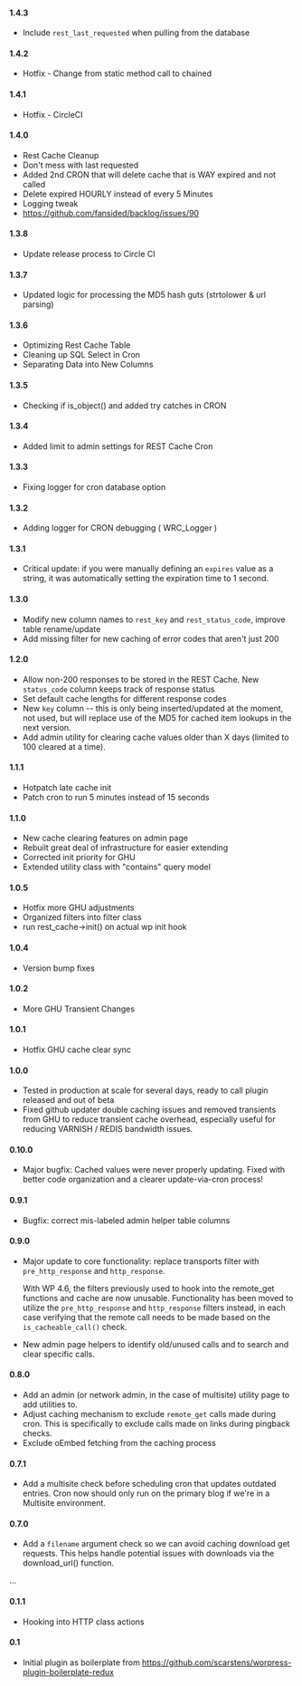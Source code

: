 #### 1.4.3
* Include `rest_last_requested` when pulling from the database

#### 1.4.2
* Hotfix - Change from static method call to chained

#### 1.4.1
* Hotfix - CircleCI

#### 1.4.0
* Rest Cache Cleanup
* Don't mess with last requested
* Added 2nd CRON that will delete cache that is WAY expired and not called
* Delete expired HOURLY instead of every 5 Minutes
* Logging tweak
* https://github.com/fansided/backlog/issues/90

#### 1.3.8
* Update release process to Circle CI

#### 1.3.7
* Updated logic for processing the MD5 hash guts (strtolower & url parsing)

#### 1.3.6
* Optimizing Rest Cache Table
* Cleaning up SQL Select in Cron
* Separating Data into New Columns

#### 1.3.5
* Checking if is_object() and added try catches in CRON

#### 1.3.4
* Added limit to admin settings for REST Cache Cron

#### 1.3.3
* Fixing logger for cron database option

#### 1.3.2
* Adding logger for CRON debugging ( WRC_Logger )

#### 1.3.1
* Critical update: if you were manually defining an `expires` value as 
  a string, it was automatically setting the expiration time to 1 second.

#### 1.3.0
* Modify new column names to `rest_key` and `rest_status_code`, improve table rename/update
* Add missing filter for new caching of error codes that aren't just 200

#### 1.2.0
* Allow non-200 responses to be stored in the REST Cache. 
  New `status_code` column keeps track of response status
* Set default cache lengths for different response codes
* New `key` column -- this is only being inserted/updated at the moment, not used, 
  but will replace use of the MD5 for cached item lookups in the next version.
* Add admin utility for clearing cache values older than X days 
  (limited to 100 cleared at a time).

#### 1.1.1
* Hotpatch late cache init
* Patch cron to run 5 minutes instead of 15 seconds

#### 1.1.0
* New cache clearing features on admin page
* Rebuilt great deal of infrastructure for easier extending
* Corrected init priority for GHU
* Extended utility class with "contains" query model

#### 1.0.5
* Hotfix more GHU adjustments
* Organized filters into filter class
* run rest_cache->init() on actual wp init hook

#### 1.0.4
* Version bump fixes

#### 1.0.2
* More GHU Transient Changes

#### 1.0.1
* Hotfix GHU cache clear sync

#### 1.0.0
* Tested in production at scale for several days, ready to call plugin released and out of beta
* Fixed github updater double caching issues and removed transients from GHU to reduce transient cache overhead, especially useful for reducing VARNISH / REDIS bandwidth issues.

#### 0.10.0
* Major bugfix: Cached values were never properly updating. Fixed with better code organization 
  and a clearer update-via-cron process!

#### 0.9.1
* Bugfix: correct mis-labeled admin helper table columns

#### 0.9.0
* Major update to core functionality: replace transports filter with `pre_http_response` and `http_response`.
  
  With WP 4.6, the filters previously used to hook into the remote_get functions and 
  cache are now unusable. Functionality has been moved to utilize the `pre_http_response` and 
  `http_response` filters instead, in each case verifying that the remote call needs to be 
  made based on the `is_cacheable_call()` check.
* New admin page helpers to identify old/unused calls and to search and clear specific calls.

#### 0.8.0
* Add an admin (or network admin, in the case of multisite) utility page to add utilities to.
* Adjust caching mechanism to exclude `remote_get` calls made during cron. 
  This is specifically to exclude calls made on links during pingback checks.
* Exclude oEmbed fetching from the caching process

#### 0.7.1
* Add a multisite check before scheduling cron that updates outdated entries. 
  Cron now should only run on the primary blog if we're in a Multisite environment.

#### 0.7.0
* Add a `filename` argument check so we can avoid caching download get requests. 
  This helps handle potential issues with downloads via the download_url() function.

...

#### 0.1.1
* Hooking into HTTP class actions

#### 0.1
* Initial plugin as boilerplate from https://github.com/scarstens/worpress-plugin-boilerplate-redux
